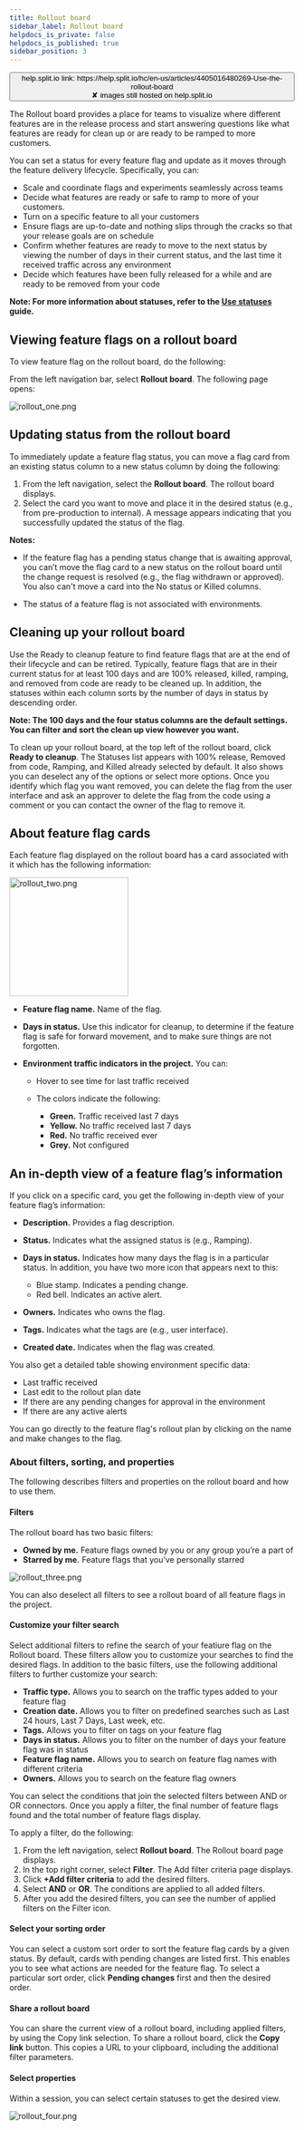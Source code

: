 ```yaml
---
title: Rollout board
sidebar_label: Rollout board
helpdocs_is_private: false
helpdocs_is_published: true
sidebar_position: 3
---
```


<p>
  <button style={{borderRadius:'8px', border:'1px', fontFamily:'Courier New', fontWeight:'800', textAlign:'left'}}> help.split.io link: https://help.split.io/hc/en-us/articles/4405016480269-Use-the-rollout-board <br /> ✘ images still hosted on help.split.io </button>
</p>

The Rollout board provides a place for teams to visualize where different features are in the release process and start answering questions like what features are ready for clean up or are ready to be ramped to more customers.

You can set a status for every feature flag and update as it moves through the feature delivery lifecycle. Specifically, you can:

* Scale and coordinate flags and experiments seamlessly across teams
* Decide what features are ready or safe to ramp to more of your customers.
* Turn on a specific feature to all your customers
* Ensure flags are up-to-date and nothing slips through the cracks so that your release goals are on schedule
* Confirm whether features are ready to move to the next status by viewing the number of days in their current status, and the last time it received traffic across any environment
* Decide which features have been fully released for a while and are ready to be removed from your code

**Note: For more information about statuses, refer to the [Use statuses](https://help.split.io/hc/en-us/articles/4405023981197-Use-statuses) guide.**

## Viewing feature flags on a rollout board

To view feature flag on the rollout board, do the following:

From the left navigation bar, select **Rollout board**. The following page opens:

<p>
  <img src="https://help.split.io/hc/article_attachments/30801072641037" alt="rollout_one.png" />
</p>

## Updating status from the rollout board

To immediately update a feature flag status, you can move a flag card from an existing status column to a new status column by doing the following:

1. From the left navigation, select the **Rollout board**. The rollout board displays.
2. Select the card you want to move and place it in the desired status (e.g., from pre-production to internal). A message appears indicating that you successfully updated the status of the flag.

**Notes:** 
  * If the feature flag has a pending status change that is awaiting approval, you can’t move the flag card to a new status on the rollout board until the change request is resolved (e.g., the flag withdrawn or approved). You also can't move a card into the No status or Killed columns.

  * The status of a feature flag is not associated with environments.

## Cleaning up your rollout board

Use the Ready to cleanup feature to find feature flags that are at the end of their lifecycle and can be retired. Typically, feature flags that are in their current status for at least 100 days and are 100% released, killed, ramping, and removed from code are ready to be cleaned up. In addition, the statuses within each column sorts by the number of days in status by descending order.

**Note: The 100 days and the four status columns are the default settings. You can filter and sort the clean up view however you want.**

To clean up your rollout board, at the top left of the rollout board, click **Ready to cleanup**. The Statuses list appears with 100% release, Removed from code, Ramping, and Killed already selected by default. It also shows you can deselect any of the options or select more options. Once you identify which flag you want removed, you can delete the flag from the user interface and ask an approver to delete the flag from the code using a comment or you can contact the owner of the flag to remove it.

## About feature flag cards

Each feature flag displayed on the rollout board has a card associated with it which has the following information:

<p>
  <img src="https://help.split.io/hc/article_attachments/30801101402893" alt="rollout_two.png" width="210" />
</p>

* **Feature flag name.** Name of the flag.

* **Days in status.** Use this indicator for cleanup, to determine if the feature flag is safe for forward movement, and to make sure things are not forgotten.

* **Environment traffic indicators in the project.** You can:

    * Hover to see time for last traffic received
    * The colors indicate the following:
    
      * **Green.** Traffic received last 7 days
      * **Yellow.** No traffic received last 7 days
      * **Red.** No traffic received ever
      * **Grey.** Not configured
     
## An in-depth view of a feature flag’s information 

If you click on a specific card, you get the following in-depth view of your feature flag’s information:

* **Description.** Provides a flag description.
* **Status.** Indicates what the assigned status is (e.g., Ramping).
* **Days in status.** Indicates how many days the flag is in a particular status. In addition, you have two more icon that appears next to this:

  * Blue stamp. Indicates a pending change.
  * Red bell. Indicates an active alert.

* **Owners.** Indicates who owns the flag.
* **Tags.** Indicates what the tags are (e.g., user interface).
* **Created date.** Indicates when the flag was created.

You also get a detailed table showing environment specific data:

* Last traffic received
* Last edit to the rollout plan date
* If there are any pending changes for approval in the environment
* If there are any active alerts

You can go directly to the feature flag's rollout plan by clicking on the name and make changes to the flag.

### About filters, sorting, and properties

The following describes filters and properties on the rollout board and how to use them.

#### Filters

The rollout board has two basic filters: 

* **Owned by me.** Feature flags owned by you or any group you’re a part of
* **Starred by me.** Feature flags that you’ve personally starred

<p>
  <img src="https://help.split.io/hc/article_attachments/30801101404685" alt="rollout_three.png" />
</p>

You can also deselect all filters to see a rollout board of all feature flags in the project.

#### Customize your filter search 

Select additional filters to refine the search of your featiure flag on the Rollout board. These filters allow you to customize your searches to find the desired flags. In addition to the basic filters, use the following additional filters to further customize your search: 

* **Traffic type.** Allows you to search on the traffic types added to your feature flag
* **Creation date.** Allows you to filter on predefined searches such as Last 24 hours, Last 7 Days, Last week, etc.
* **Tags.** Allows you to filter on tags on your feature flag
* **Days in status.** Allows you to filter on the number of days your feature flag was in status
* **Feature flag name.** Allows you to search on feature flag names with different criteria
* **Owners.** Allows you to search on the feature flag owners

You can select the conditions that join the selected filters between AND or OR connectors. Once you apply a filter,  the final number of feature flags found and the total number of feature flags display.

To apply a filter, do the following:

1. From the left navigation, select **Rollout board**. The Rollout board page displays.
2. In the top right corner, select **Filter**. The Add filter criteria page displays.
3. Click **+Add filter criteria** to add the desired filters. 
4. Select **AND** or **OR**. The conditions are applied to all added filters.
5. After you add the desired filters, you can see the number of applied filters on the Filter icon.

#### Select your sorting order

You can select a custom sort order to sort the feature flag cards by a given status. By default, cards with pending changes are listed first. This enables you to see what actions are needed for the feature flag. To select a particular sort order, click **Pending changes** first and then the desired order.

#### Share a rollout board

You can share the current view of a rollout board, including applied filters, by using the Copy link selection. To share a rollout board, click the **Copy link** button.  This copies a URL to your clipboard, including the additional filter parameters.

#### Select properties

Within a session, you can select certain statuses to get the desired view.

<p>
  <img src="https://help.split.io/hc/article_attachments/30801101405837" alt="rollout_four.png" />
</p>

